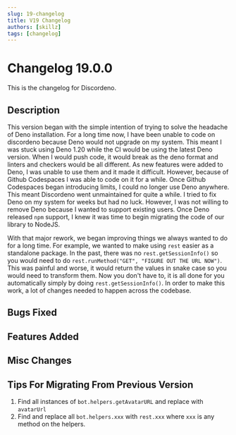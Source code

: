 ```yaml
---
slug: 19-changelog
title: V19 Changelog
authors: [skillz]
tags: [changelog]
---
```


# Changelog 19.0.0

This is the changelog for Discordeno.

## Description

This version began with the simple intention of trying to solve the headache of Deno installation. For a long time now, I have been unable to code on discordeno because Deno would not upgrade on my system. This meant I was stuck using Deno 1.20 while the CI would be using the latest Deno version. When I would push code, it would break as the deno format and linters and checkers would be all different. As new features were added to Deno, I was unable to use them and it made it difficult. However, because of Github Codespaces I was able to code on it for a while. Once Github Codespaces began introducing limits, I could no longer use Deno anywhere. This meant Discordeno went unmaintained for quite a while. I tried to fix Deno on my system for weeks but had no luck. However, I was not willing to remove Deno because I wanted to support existing users. Once Deno released `npm` support, I knew it was time to begin migrating the code of our library to NodeJS.

With that major rework, we began improving things we always wanted to do for a long time. For example, we wanted to make using `rest` easier as a standalone package. In the past, there was no `rest.getSessionInfo()` so you would need to do `rest.runMethod("GET", "FIGURE OUT THE URL NOW")`. This was painful and worse, it would return the values in snake case so you would need to transform them. Now you don't have to, it is all done for you automatically simply by doing `rest.getSessionInfo()`. In order to make this work, a lot of changes needed to happen across the codebase.

## Bugs Fixed

## Features Added

## Misc Changes

## Tips For Migrating From Previous Version

1. Find all instances of `bot.helpers.getAvatarURL` and replace with `avatarUrl`
2. Find and replace all `bot.helpers.xxx` with `rest.xxx` where `xxx` is any method on the helpers.
